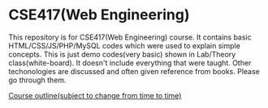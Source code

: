 # CSE417(Web Engineering)
This repository is for CSE417(Web Engineering) course. It contains basic  HTML/CSS/JS/PHP/MySQL codes which were used to explain simple concepts. This is just demo codes(very basic) shown in Lab/Theory class(white-board). It doesn't include everything that were taught.
Other techonologies are discussed and often given reference from books. Please go through them.

[Course outline(subject to change from time to time)](https://docs.google.com/document/d/1f8B3XX9CJP3xwAbeOcbSlkPCV2mXT8p4507T5bD4xsw/edit?usp=sharing)
